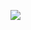 ![](https://github.com/igorsuzuki99/bertoti/blob/b585458c6138944b2b81be8791c628800bad85a6/Padr%C3%B5es%20de%20Projetos/LojaEcommerce/padroes_unificados.jpg)
